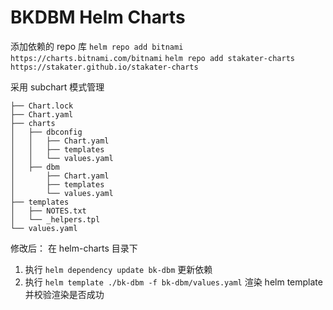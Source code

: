 # BKDBM Helm Charts

添加依赖的 repo 库
`helm repo add bitnami https://charts.bitnami.com/bitnami`
`helm repo add stakater-charts https://stakater.github.io/stakater-charts`

采用 subchart 模式管理
```
├── Chart.lock
├── Chart.yaml
├── charts
│   ├── dbconfig
│   │   ├── Chart.yaml
│   │   ├── templates
│   │   └── values.yaml
│   ├── dbm
│       ├── Chart.yaml
│       ├── templates
│       └── values.yaml
├── templates
│   ├── NOTES.txt
│   └── _helpers.tpl
└── values.yaml
```

修改后：
在 helm-charts 目录下
1. 执行 `helm dependency update bk-dbm` 更新依赖
2. 执行 `helm template ./bk-dbm -f bk-dbm/values.yaml` 渲染 helm template 并校验渲染是否成功
